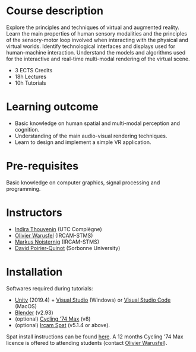 <!-- See the course [Moodle](https://moodle-sciences.upmc.fr/moodle-2021/login/index.php) for logistic (timetable, etc.). -->

# Course description

Explore the principles and techniques of virtual and augmented reality. Learn the main properties of human sensory modalities and the principles of the sensory-motor loop involved when interacting with the physical and virtual worlds. Identify technological interfaces and displays used for human-machine interaction. Understand the models and algorithms used for the interactive and real-time multi-modal rendering of the virtual scene.

- 3 ECTS Credits
- 18h Lectures
- 10h Tutorials

<!--

# Table

First Header | Second Header | Third Header
:----------- |:-------------:| -----------:
Left         | Center        | Right
Left         | Center        | Right

-->


# Learning outcome

- Basic knowledge on human spatial and multi-modal perception and cognition.
- Understanding of the main audio-visual rendering techniques.
- Learn to design and implement a simple VR application.


# Pre-requisites

Basic knowledge on computer graphics, signal processing and programming.


# Instructors

- [Indira Thouvenin](https://www.hds.utc.fr/~ithouven/dokuwiki/) (UTC Compiègne)
- [Olivier Warusfel](https://www.ircam.fr/person/olivier-warusfel/) (IRCAM-STMS)
- [Markus Noisternig](https://www.noisternig.com/) (IRCAM-STMS)
- [David Poirier-Quinot](https://pyrapple.github.io/) (Sorbonne University)


# Installation

Softwares required during tutorials:

- [Unity](https://unity3d.com/get-unity/download/archive) (2019.4) + [Visual Studio](https://visualstudio.microsoft.com/fr/vs/unity-tools/) (Windows) or [Visual Studio Code](https://code.visualstudio.com) (MacOS)
- [Blender](https://www.blender.org/download/) (v2.93)
- (optional) [Cycling '74 Max](https://cycling74.com/products/max/) (v8)
- (optional) [Ircam Spat](https://forumnet.ircam.fr/product/spat-en/) (v5.1.4 or above).

<!-- Don't forget to [add the Spat folder to Max search path](https://docs.cycling74.com/max8/vignettes/file_preferences_window).  -->
Spat install instructions can be found [here](https://discussion.forum.ircam.fr/t/spat-5-for-max-read-this-first/21628).
A 12 months Cycling '74 Max licence is offered to attending students (contact [Olivier Warusfel](https://www.ircam.fr/person/olivier-warusfel/)).